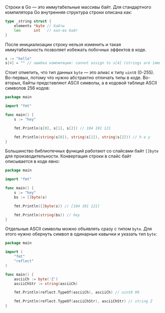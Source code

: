 
Строки в Go — это иммутабельные массивы байт. Для стандартного компилятора Go внутренняя структура строки описана как:

```go
type _string struct {
	elements *byte // байты
	len      int   // кол-во байт
}
```

После инициализации строку нельзя изменить и такая иммутабельность позволяет избежать побочных эффектов в коде.

```go
s := "hello"
s[4] = "" // ошибка компиляции: cannot assign to s[4] (strings are immutable)
```

Стоит отметить, что тип данных `byte` — это алиас к типу `uint8` (0-255). Во-первых, потому что нужно абстрактно отличать типы в коде. Во-вторых, байты представляют ASCII символы, а в кодовой таблице ASCII символов 256 кодов:

```go
package main

import "fmt"

func main() {
	s := "hey"

	fmt.Println(s[0], s[1], s[2]) // 104 101 121

	fmt.Println(string(s[0]), string(s[1]), string(s[2])) // h e y
}
```

Большинство библиотечных функций работают со слайсами байт `[]byte` для производительности. Конвертация строки в слайс байт описывается в коде явно:

```go
package main

import "fmt"

func main() {
	s := "hey"
	bs := []byte(s)

	fmt.Println([]byte(s)) // [104 101 121]

	fmt.Println(string(bs)) // hey
}
```

Отдельные ASCII символы можно объявлять сразу с типом `byte`. Для этого нужно обернуть символ в одинарные кавычки и указать тип `byte`:

```go
package main

import (
	"fmt"
	"reflect"
)

func main() {
	asciiCh := byte('Z')
	asciiChStr := string(asciiCh)

	fmt.Println(reflect.TypeOf(asciiCh), asciiCh) // uint8 90

	fmt.Println(reflect.TypeOf(asciiChStr), asciiChStr) // string Z
}
```
